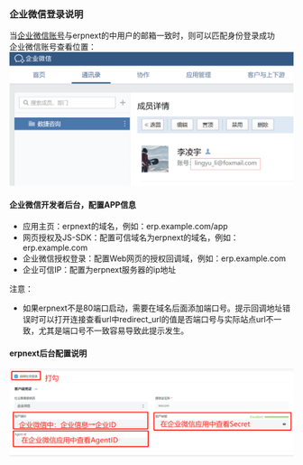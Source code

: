 ### 企业微信登录说明
当<u>企业微信账号</u>与erpnext的中用户的邮箱一致时，则可以匹配身份登录成功<br/>
企业微信账号查看位置：<br/>
![企业微信账号查看位置](/.github/images/企业微信账号示意.png)


#### 企业微信开发者后台，配置APP信息
- 应用主页：erpnext的域名，例如：erp.example.com/app
- 网页授权及JS-SDK：配置可信域名为erpnext的域名，例如：erp.example.com
- 企业微信授权登录：配置Web网页的授权回调域，例如：erp.example.com
- 企业可信IP：配置为erpnext服务器的ip地址

注意：
- 如果erpnext不是80端口启动，需要在域名后面添加端口号。提示回调地址错误时可以打开连接查看url中redirect_url的值是否端口号与实际站点url不一致，尤其是端口号不一致容易导致此提示发生。


#### erpnext后台配置说明
![ERPNext中企业微信登录配置说明.png](/.github/images/ERPNext中企业微信登录配置说明.png)

